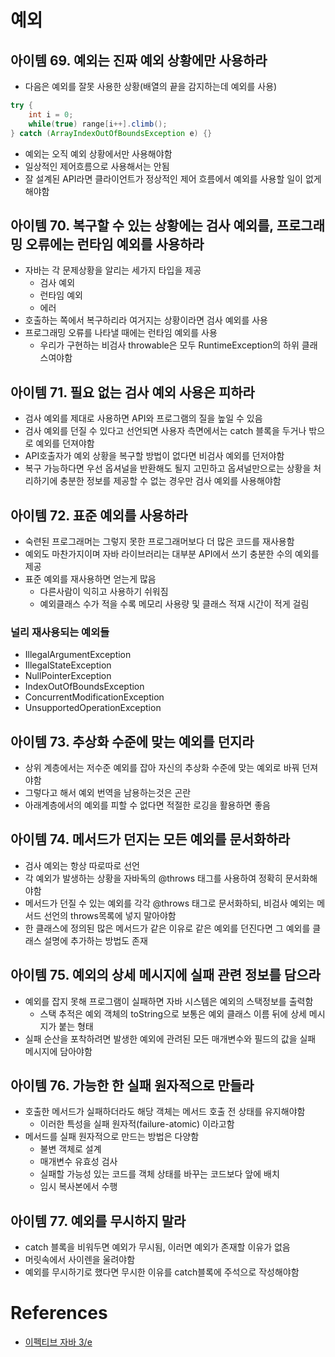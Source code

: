# 예외

## 아이템 69. 예외는 진짜 예외 상황에만 사용하라

* 다음은 예외를 잘못 사용한 상황(배열의 끝을 감지하는데 예외를 사용)

```java
try {
    int i = 0;
    while(true) range[i++].climb();
} catch (ArrayIndexOutOfBoundsException e) {}
```

* 예외는 오직 예외 상황에서만 사용해야함
* 일상적인 제어흐름으로 사용해서는 안됨
* 잘 설계된 API라면 클라이언트가 정상적인 제어 흐름에서 예외를 사용할 일이 없게 해야함

## 아이템 70. 복구할 수 있는 상황에는 검사 예외를, 프로그래밍 오류에는 런타임 예외를 사용하라

* 자바는 각 문제상황을 알리는 세가지 타입을 제공
    * 검사 예외
    * 런타임 예외
    * 에러
* 호출하는 쪽에서 복구하리라 여거지는 상황이라면 검사 예외를 사용
* 프로그래밍 오류를 나타낼 때에는 런타임 예외를 사용
    * 우리가 구현하는 비검사 throwable은 모두 RuntimeException의 하위 클래스여야함 

## 아이템 71. 필요 없는 검사 예외 사용은 피하라

* 검사 예외를 제대로 사용하면 API와 프로그램의 질을 높일 수 있음
* 검사 예외를 던질 수 있다고 선언되면 사용자 측면에서는 catch 블록을 두거나 밖으로 예외를 던져야함
* API호출자가 예외 상황을 복구할 방법이 없다면 비검사 예외를 던저야함
* 복구 가능하다면 우선 옵셔널을 반환해도 될지 고민하고 옵셔널만으로는 상황을 처리하기에 충분한 정보를 제공할 수 없는 경우만 검사 예외를 사용해야함

## 아이템 72. 표준 예외를 사용하라

* 숙련된 프로그래머는 그렇지 못한 프로그래머보다 더 많은 코드를 재사용함
* 예외도 마찬가지이며 자바 라이브러리는 대부분 API에서 쓰기 충분한 수의 예외를 제공
* 표준 예외를 재사용하면 얻는게 많음
    * 다른사람이 익히고 사용하기 쉬워짐
    * 예외클래스 수가 적을 수록 메모리 사용량 및 클래스 적재 시간이 적게 걸림

### 널리 재사용되는 예외들

* IllegalArgumentException
* IllegalStateException
* NullPointerException
* IndexOutOfBoundsException
* ConcurrentModificationException
* UnsupportedOperationException

## 아이템 73. 추상화 수준에 맞는 예외를 던지라

* 상위 계층에서는 저수준 예외를 잡아 자신의 추상화 수준에 맞는 예외로 바꿔 던져야함
* 그렇다고 해서 예외 번역을 남용하는것은 곤란
* 아래계층에서의 예외를 피할 수 없다면 적절한 로깅을 활용하면 좋음

## 아이템 74. 메서드가 던지는 모든 예외를 문서화하라

* 검사 예외는 항상 따로따로 선언
* 각 예외가 발생하는 상황을 자바독의 @throws 태그를 사용하여 정확히 문서화해야함
* 메서드가 던질 수 있는 예외를 각각 @throws 태그로 문서화하되, 비검사 예외는 메서드 선언의 throws목록에 넣지 말아야함
* 한 클래스에 정의된 많은 메서드가 같은 이유로 같은 예외를 던진다면 그 예외를 클래스 설명에 추가하는 방법도 존재

## 아이템 75. 예외의 상세 메시지에 실패 관련 정보를 담으라

* 예외를 잡지 못해 프로그램이 실패하면 자바 시스템은 예외의 스택정보를 출력함
    * 스택 추적은 예외 객체의 toString으로 보통은 예외 클래스 이름 뒤에 상세 메시지가 붙는 형태 
* 실패 순산을 포착하려면 발생한 예외에 관려된 모든 매개변수와 필드의 값을 실패 메시지에 담아야함

## 아이템 76. 가능한 한 실패 원자적으로 만들라

* 호출한 메서드가 실패하더라도 해당 객체는 메서드 호출 전 상태를 유지해야함
    * 이러한 특성을 실패 원자적(failure-atomic) 이라고함
* 메서드를 실패 원자적으로 만드는 방법은 다양함
    * 불변 객체로 설계
    * 매개변수 유효성 검사
    * 실패할 가능성 있는 코드를 객체 상태를 바꾸는 코드보다 앞에 배치
    * 임시 복사본에서 수행

## 아이템 77. 예외를 무시하지 말라

* catch 블록을 비워두면 예외가 무시됨, 이러면 예외가 존재할 이유가 없음
* 머릿속에서 사이렌을 울려야함
* 예외를 무시하기로 했다면 무시한 이유를 catch블록에 주석으로 작성해야함

# References
* [이펙티브 자바 3/e](http://www.kyobobook.co.kr/product/detailViewKor.laf?ejkGb=KOR&mallGb=KOR&barcode=9788966262281&orderClick=LEA&Kc=)